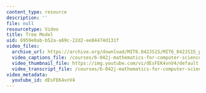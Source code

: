 ```yaml
---
content_type: resource
description: ''
file: null
resourcetype: Video
title: Tree Model
uid: 6959e0ab-b52a-a69c-22d2-ee84474d131f
video_files:
  archive_url: https://archive.org/download/MIT6.042JS15/MIT6_042JS15_probintro_video_ipod.mp4
  video_captions_file: /courses/6-042j-mathematics-for-computer-science-spring-2015/5e686ad350165ed29babd79560d08d01_dEsFEK4vnV4.vtt
  video_thumbnail_file: https://img.youtube.com/vi/dEsFEK4vnV4/default.jpg
  video_transcript_file: /courses/6-042j-mathematics-for-computer-science-spring-2015/4a0eecbffe87532017da105d09f4cabc_dEsFEK4vnV4.pdf
video_metadata:
  youtube_id: dEsFEK4vnV4
---
```

